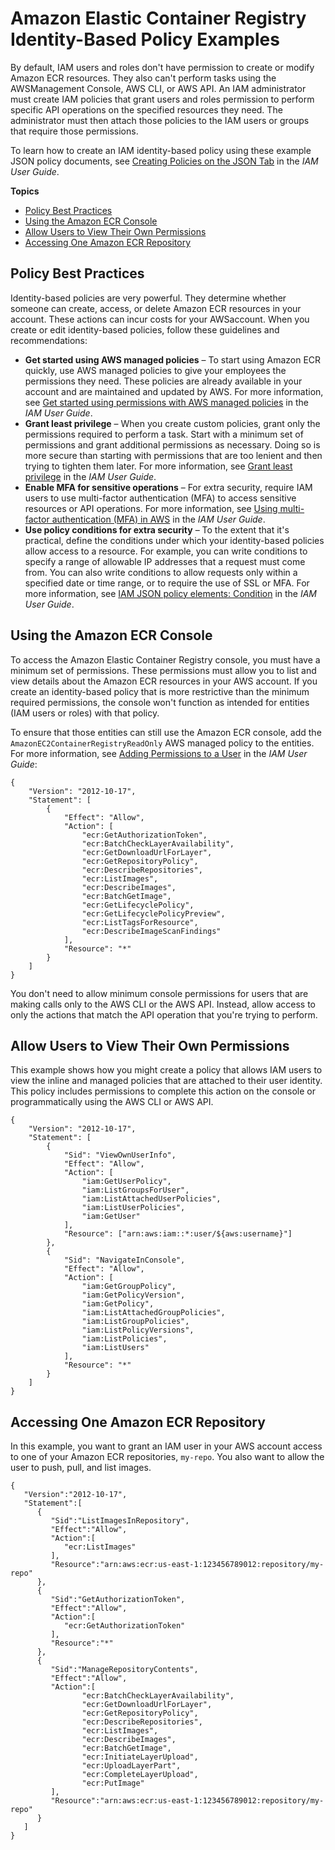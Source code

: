 # Amazon Elastic Container Registry Identity\-Based Policy Examples<a name="security_iam_id-based-policy-examples"></a>

By default, IAM users and roles don't have permission to create or modify Amazon ECR resources\. They also can't perform tasks using the AWSManagement Console, AWS CLI, or AWS API\. An IAM administrator must create IAM policies that grant users and roles permission to perform specific API operations on the specified resources they need\. The administrator must then attach those policies to the IAM users or groups that require those permissions\.

To learn how to create an IAM identity\-based policy using these example JSON policy documents, see [Creating Policies on the JSON Tab](https://docs.aws.amazon.com/IAM/latest/UserGuide/access_policies_create.html#access_policies_create-json-editor) in the *IAM User Guide*\.

**Topics**
+ [Policy Best Practices](#security_iam_service-with-iam-policy-best-practices)
+ [Using the Amazon ECR Console](#security_iam_id-based-policy-examples-console)
+ [Allow Users to View Their Own Permissions](#security_iam_id-based-policy-examples-view-own-permissions)
+ [Accessing One Amazon ECR Repository](#security_iam_id-based-policy-examples-access-one-bucket)

## Policy Best Practices<a name="security_iam_service-with-iam-policy-best-practices"></a>

Identity\-based policies are very powerful\. They determine whether someone can create, access, or delete Amazon ECR resources in your account\. These actions can incur costs for your AWSaccount\. When you create or edit identity\-based policies, follow these guidelines and recommendations:
+ **Get started using AWS managed policies** – To start using Amazon ECR quickly, use AWS managed policies to give your employees the permissions they need\. These policies are already available in your account and are maintained and updated by AWS\. For more information, see [Get started using permissions with AWS managed policies](https://docs.aws.amazon.com/IAM/latest/UserGuide/best-practices.html#bp-use-aws-defined-policies) in the *IAM User Guide*\.
+ **Grant least privilege** – When you create custom policies, grant only the permissions required to perform a task\. Start with a minimum set of permissions and grant additional permissions as necessary\. Doing so is more secure than starting with permissions that are too lenient and then trying to tighten them later\. For more information, see [Grant least privilege](https://docs.aws.amazon.com/IAM/latest/UserGuide/best-practices.html#grant-least-privilege) in the *IAM User Guide*\.
+ **Enable MFA for sensitive operations** – For extra security, require IAM users to use multi\-factor authentication \(MFA\) to access sensitive resources or API operations\. For more information, see [Using multi\-factor authentication \(MFA\) in AWS](https://docs.aws.amazon.com/IAM/latest/UserGuide/id_credentials_mfa.html) in the *IAM User Guide*\.
+ **Use policy conditions for extra security** – To the extent that it's practical, define the conditions under which your identity\-based policies allow access to a resource\. For example, you can write conditions to specify a range of allowable IP addresses that a request must come from\. You can also write conditions to allow requests only within a specified date or time range, or to require the use of SSL or MFA\. For more information, see [IAM JSON policy elements: Condition](https://docs.aws.amazon.com/IAM/latest/UserGuide/reference_policies_elements_condition.html) in the *IAM User Guide*\.

## Using the Amazon ECR Console<a name="security_iam_id-based-policy-examples-console"></a>

To access the Amazon Elastic Container Registry console, you must have a minimum set of permissions\. These permissions must allow you to list and view details about the Amazon ECR resources in your AWS account\. If you create an identity\-based policy that is more restrictive than the minimum required permissions, the console won't function as intended for entities \(IAM users or roles\) with that policy\.

To ensure that those entities can still use the Amazon ECR console, add the `AmazonEC2ContainerRegistryReadOnly` AWS managed policy to the entities\. For more information, see [Adding Permissions to a User](https://docs.aws.amazon.com/IAM/latest/UserGuide/id_users_change-permissions.html#users_change_permissions-add-console) in the *IAM User Guide*:

```
{
    "Version": "2012-10-17",
    "Statement": [
        {
            "Effect": "Allow",
            "Action": [
                "ecr:GetAuthorizationToken",
                "ecr:BatchCheckLayerAvailability",
                "ecr:GetDownloadUrlForLayer",
                "ecr:GetRepositoryPolicy",
                "ecr:DescribeRepositories",
                "ecr:ListImages",
                "ecr:DescribeImages",
                "ecr:BatchGetImage",
                "ecr:GetLifecyclePolicy",
                "ecr:GetLifecyclePolicyPreview",
                "ecr:ListTagsForResource",
                "ecr:DescribeImageScanFindings"
            ],
            "Resource": "*"
        }
    ]
}
```

You don't need to allow minimum console permissions for users that are making calls only to the AWS CLI or the AWS API\. Instead, allow access to only the actions that match the API operation that you're trying to perform\.

## Allow Users to View Their Own Permissions<a name="security_iam_id-based-policy-examples-view-own-permissions"></a>

This example shows how you might create a policy that allows IAM users to view the inline and managed policies that are attached to their user identity\. This policy includes permissions to complete this action on the console or programmatically using the AWS CLI or AWS API\.

```
{
    "Version": "2012-10-17",
    "Statement": [
        {
            "Sid": "ViewOwnUserInfo",
            "Effect": "Allow",
            "Action": [
                "iam:GetUserPolicy",
                "iam:ListGroupsForUser",
                "iam:ListAttachedUserPolicies",
                "iam:ListUserPolicies",
                "iam:GetUser"
            ],
            "Resource": ["arn:aws:iam::*:user/${aws:username}"]
        },
        {
            "Sid": "NavigateInConsole",
            "Effect": "Allow",
            "Action": [
                "iam:GetGroupPolicy",
                "iam:GetPolicyVersion",
                "iam:GetPolicy",
                "iam:ListAttachedGroupPolicies",
                "iam:ListGroupPolicies",
                "iam:ListPolicyVersions",
                "iam:ListPolicies",
                "iam:ListUsers"
            ],
            "Resource": "*"
        }
    ]
}
```

## Accessing One Amazon ECR Repository<a name="security_iam_id-based-policy-examples-access-one-bucket"></a>

In this example, you want to grant an IAM user in your AWS account access to one of your Amazon ECR repositories, `my-repo`\. You also want to allow the user to push, pull, and list images\.

```
{
   "Version":"2012-10-17",
   "Statement":[
      {
         "Sid":"ListImagesInRepository",
         "Effect":"Allow",
         "Action":[
            "ecr:ListImages"
         ],
         "Resource":"arn:aws:ecr:us-east-1:123456789012:repository/my-repo"
      },
      {
         "Sid":"GetAuthorizationToken",
         "Effect":"Allow",
         "Action":[
            "ecr:GetAuthorizationToken"
         ],
         "Resource":"*"
      },
      {
         "Sid":"ManageRepositoryContents",
         "Effect":"Allow",
         "Action":[
                "ecr:BatchCheckLayerAvailability",
                "ecr:GetDownloadUrlForLayer",
                "ecr:GetRepositoryPolicy",
                "ecr:DescribeRepositories",
                "ecr:ListImages",
                "ecr:DescribeImages",
                "ecr:BatchGetImage",
                "ecr:InitiateLayerUpload",
                "ecr:UploadLayerPart",
                "ecr:CompleteLayerUpload",
                "ecr:PutImage"
         ],
         "Resource":"arn:aws:ecr:us-east-1:123456789012:repository/my-repo"
      }
   ]
}
```